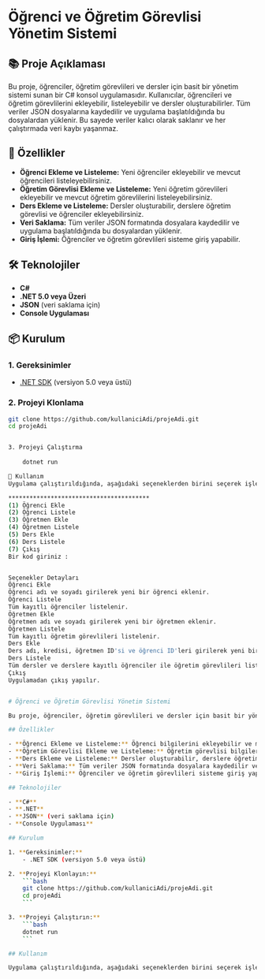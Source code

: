 # Öğrenci ve Öğretim Görevlisi Yönetim Sistemi

## 📚 Proje Açıklaması

Bu proje, öğrenciler, öğretim görevlileri ve dersler için basit bir yönetim sistemi sunan bir C# konsol uygulamasıdır. Kullanıcılar, öğrencileri ve öğretim görevlilerini ekleyebilir, listeleyebilir ve dersler oluşturabilirler. Tüm veriler JSON dosyalarına kaydedilir ve uygulama başlatıldığında bu dosyalardan yüklenir. Bu sayede veriler kalıcı olarak saklanır ve her çalıştırmada veri kaybı yaşanmaz.

## 🚀 Özellikler

- **Öğrenci Ekleme ve Listeleme:** Yeni öğrenciler ekleyebilir ve mevcut öğrencileri listeleyebilirsiniz.
- **Öğretim Görevlisi Ekleme ve Listeleme:** Yeni öğretim görevlileri ekleyebilir ve mevcut öğretim görevlilerini listeleyebilirsiniz.
- **Ders Ekleme ve Listeleme:** Dersler oluşturabilir, derslere öğretim görevlisi ve öğrenciler ekleyebilirsiniz.
- **Veri Saklama:** Tüm veriler JSON formatında dosyalara kaydedilir ve uygulama başlatıldığında bu dosyalardan yüklenir.
- **Giriş İşlemi:** Öğrenciler ve öğretim görevlileri sisteme giriş yapabilir.

## 🛠 Teknolojiler

- **C#**
- **.NET 5.0 veya Üzeri**
- **JSON** (veri saklama için)
- **Console Uygulaması**

## 📦 Kurulum

### 1. Gereksinimler

- [.NET SDK](https://dotnet.microsoft.com/download) (versiyon 5.0 veya üstü)

### 2. Projeyi Klonlama

```bash
git clone https://github.com/kullaniciAdi/projeAdi.git
cd projeAdi


3. Projeyi Çalıştırma
	
	dotnet run

📝 Kullanım
Uygulama çalıştırıldığında, aşağıdaki seçeneklerden birini seçerek işlemlerinizi gerçekleştirebilirsiniz:

****************************************
(1) Öğrenci Ekle
(2) Öğrenci Listele
(3) Öğretmen Ekle
(4) Öğretmen Listele
(5) Ders Ekle
(6) Ders Listele
(7) Çıkış
Bir kod giriniz :


Seçenekler Detayları
Öğrenci Ekle
Öğrenci adı ve soyadı girilerek yeni bir öğrenci eklenir.
Öğrenci Listele
Tüm kayıtlı öğrenciler listelenir.
Öğretmen Ekle
Öğretmen adı ve soyadı girilerek yeni bir öğretmen eklenir.
Öğretmen Listele
Tüm kayıtlı öğretim görevlileri listelenir.
Ders Ekle
Ders adı, kredisi, öğretmen ID'si ve öğrenci ID'leri girilerek yeni bir ders oluşturulur.
Ders Listele
Tüm dersler ve derslere kayıtlı öğrenciler ile öğretim görevlileri listelenir.
Çıkış
Uygulamadan çıkış yapılır.


# Öğrenci ve Öğretim Görevlisi Yönetim Sistemi

Bu proje, öğrenciler, öğretim görevlileri ve dersler için basit bir yönetim sistemi sunan bir C# konsol uygulamasıdır. Kullanıcılar, öğrencileri ve öğretim görevlilerini ekleyebilir, listeleyebilir ve dersler oluşturabilirler. Tüm veriler JSON dosyalarına kaydedilir ve uygulama başlatıldığında bu dosyalardan yüklenir.

## Özellikler

- **Öğrenci Ekleme ve Listeleme:** Öğrenci bilgilerini ekleyebilir ve mevcut öğrencileri listeleyebilirsiniz.
- **Öğretim Görevlisi Ekleme ve Listeleme:** Öğretim görevlisi bilgilerini ekleyebilir ve mevcut öğretim görevlilerini listeleyebilirsiniz.
- **Ders Ekleme ve Listeleme:** Dersler oluşturabilir, derslere öğretim görevlisi ve öğrenciler ekleyebilirsiniz.
- **Veri Saklama:** Tüm veriler JSON formatında dosyalara kaydedilir ve uygulama başlatıldığında yüklenir.
- **Giriş İşlemi:** Öğrenciler ve öğretim görevlileri sisteme giriş yapabilir.

## Teknolojiler

- **C#**
- **.NET**
- **JSON** (veri saklama için)
- **Console Uygulaması**

## Kurulum

1. **Gereksinimler:**
    - .NET SDK (versiyon 5.0 veya üstü)

2. **Projeyi Klonlayın:**
    ```bash
    git clone https://github.com/kullaniciAdi/projeAdi.git
    cd projeAdi
    ```

3. **Projeyi Çalıştırın:**
    ```bash
    dotnet run
    ```

## Kullanım

Uygulama çalıştırıldığında, aşağıdaki seçeneklerden birini seçerek işlemlerinizi gerçekleştirebilirsiniz:

